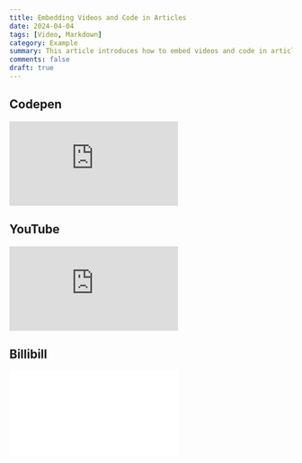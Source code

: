 ```yaml
---
title: Embedding Videos and Code in Articles
date: 2024-04-04
tags: [Video, Markdown]
category: Example
summary: This article introduces how to embed videos and code in articles.
comments: false
draft: true
---
```


## Codepen

<iframe class="codepen" scrolling="no" title="ios weather app - scroll driven animation" src="https://codepen.io/lxchapu/embed/preview/gOyLepE?default-tab=result" frameborder="no" loading="lazy" allowtransparency="true" allowfullscreen="true"></iframe>

## YouTube

<iframe class="video" src="https://www.youtube-nocookie.com/embed/BuKft9LpL_0?si=h2NFPD3D77dKvxh3" title="YouTube video player" frameborder="0" allow="accelerometer; autoplay; clipboard-write; encrypted-media; gyroscope; picture-in-picture; web-share" referrerpolicy="strict-origin-when-cross-origin" allowfullscreen loading="lazy"></iframe>

## Billibill

<iframe class="video" src="//player.bilibili.com/player.html?aid=1002713540&bvid=BV1Mx4y1Y7pJ&cid=1495334243&p=1" scrolling="no" border="0" frameborder="no" framespacing="0" allowfullscreen="true" loading="lazy"></iframe>

